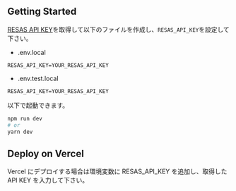 ## Getting Started

[RESAS API KEY](https://opendata.resas-portal.go.jp/)を取得して以下のファイルを作成し、`RESAS_API_KEY`を設定して下さい。

- .env.local

```
RESAS_API_KEY=YOUR_RESAS_API_KEY
```

- .env.test.local

```
RESAS_API_KEY=YOUR_RESAS_API_KEY
```

以下で起動できます。

```bash
npm run dev
# or
yarn dev
```

## Deploy on Vercel

Vercel にデプロイする場合は環境変数に RESAS_API_KEY を追加し、取得した API KEY を入力して下さい。
